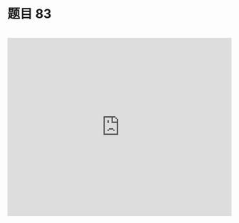 <script setup>
import { loginRead } from '@/utils/login-read'

loginRead('n10016')
</script>

# 题目 83

<br />

<iframe height="400" style="width: 100%;" scrolling="no" title="css-base-83" src="https://codepen.io/noxussj2/full/yLRwZPL" frameborder="no" loading="lazy" allowtransparency="true" allowfullscreen="true" />

```css
.box {
    /* 请在此处编写代码 */
}

.box1 {
    width: 100px;
    height: 150px;
    background-color: #5cd8a2;
}

.box2 {
    width: 100px;
    height: 50px;
    background-color: #ff8077;
}

.box3 {
    width: 100px;
    height: 50px;
    background-color: #ffcb3d;
}
```

```html
<body>
    <div class="box">
        <div class="box1"></div>
        <div class="box2"></div>
        <div class="box3"></div>
    </div>
</body>
```

题目：请利用 flex 实现垂直居中效果。

答题文件： `83.html`
